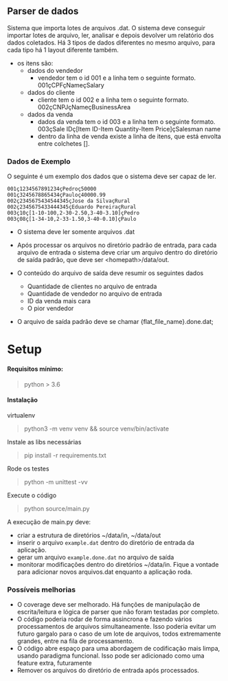 ## Parser de dados
Sistema que importa lotes de arquivos .dat.
O sistema deve conseguir importar lotes de arquivo, ler, analisar e depois devolver um relatório dos dados coletados.
Há 3 tipos de dados diferentes no mesmo arquivo, para cada tipo há 1 layout diferente também.
- os itens são:
  - dados do vendedor
    - vendedor tem o id 001 e a linha tem o seguinte formato. 001çCPFçNameçSalary
  - dados do cliente
    - cliente tem o id 002 e a linha tem o seguinte formato. 002çCNPJçNameçBusinessArea
  - dados da venda
    - dados da venda tem o id 003 e a linha tem o seguinte formato. 003çSale IDç[Item ID-Item Quantity-Item Price]çSalesman name
    - dentro da linha de venda existe a linha de itens, que está envolta entre colchetes [].

### Dados de Exemplo

O seguinte é um exemplo dos dados que o sistema deve ser capaz de ler.
```
001ç1234567891234çPedroç50000
001ç3245678865434çPauloç40000.99
002ç2345675434544345çJose da SilvaçRural
002ç2345675433444345çEduardo PereiraçRural
003ç10ç[1-10-100,2-30-2.50,3-40-3.10]çPedro
003ç08ç[1-34-10,2-33-1.50,3-40-0.10]çPaulo
```
- O sistema deve ler somente arquivos .dat
- Após processar os arquivos no diretório padrão de entrada, para cada arquivo de entrada o sistema deve criar um arquivo dentro do diretório de saída padrão, que deve ser \<homepath\>/data/out.

- O conteúdo do arquivo de saída deve resumir os seguintes dados
  * Quantidade de clientes no arquivo de entrada
  * Quantidade de vendedor no arquivo de entrada
  * ID da venda mais cara
  * O pior vendedor

- O arquivo de saída padrão deve se chamar {flat_file_name}.done.dat;

# Setup
#### Requisitos mínimo:
> python > 3.6
#### Instalação

virtualenv
> python3 -m venv venv && source venv/bin/activate

Instale as libs necessárias
> pip install -r requirements.txt

Rode os testes
> python -m unittest -vv

Execute o código
> python source/main.py

A execução de main.py deve:
* criar a estrutura de diretórios ~/data/in, ~/data/out
* inserir o arquivo `example.dat` dentro do diretório de entrada da aplicação.
* gerar um arquivo `example.done.dat` no arquivo de saída
* monitorar modificações dentro do diretórios ~/data/in. Fique a vontade para adicionar novos arquivos.dat enquanto a aplicação roda.

### Possíveis melhorias
  * O coverage deve ser melhorado. Há funções de manipulação de escrita/leitura e lógica de parser que não foram testadas por completo.
  * O código poderia rodar de forma assincrona e fazendo vários processamentos de arquivos simultaneamente.
    Isso poderia evitar um futuro gargalo para o caso de um lote de arquivos, todos extremamente grandes, entre na fila de processamento.
  * O código abre espaço para uma abordagem de codificação mais limpa, usando paradigma funcional. Isso pode ser adicionado como uma feature extra, futuramente
  * Remover os arquivos do diretório de entrada após processados.
